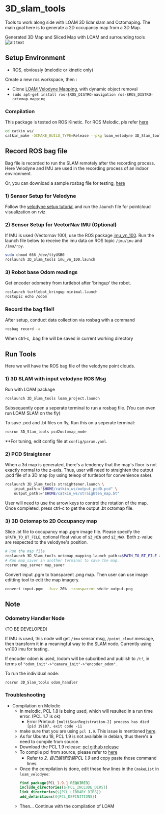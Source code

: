 # 3D_slam_tools
Tools to work along side with LOAM 3D lidar slam and Octomaping. The main goal here is to generate 
a 2D occupancy map from a 3D Map.

Generated 3D Map and Sliced Map with LOAM and surrounding tools
![alt text](/documentation/compare-map.png?)

## Setup Environment
- ROS, obviously (melodic or kinetic only)


Create a new ros workspace, then :
- Clone [LOAM Velodyne Mapping](https://github.com/yutingkevinlai/velodyne_slam), with dynamic object removal
- `sudo apt-get install ros-$ROS_DISTRO-navigation ros-$ROS_DISTRO-octomap-mapping`

### Compilation

This package is tested on ROS Kinetic. For ROS Melodic, pls refer [here](#Troubleshooting)
```bash
cd catkin_ws/
catkin_make -DCMAKE_BUILD_TYPE=Release --pkg loam_velodyne 3D_Slam_tools
```

## Record ROS bag file
Bag file is recorded to run the SLAM remotely after the recording process. Here Velodyne and IMU are used 
in the recording process of an indoor environment. 

Or, you can download a sample rosbag file for testing, 
[here](https://drive.google.com/drive/folders/1VpcCpFxOT84FUbuzQ2AhoMCxcAI3budP?usp=sharing)

### 1) Sensor Setup for Velodyne
Follow the [velodyne setup tutorial](http://wiki.ros.org/velodyne/Tutorials/Getting%20Started%20with%20the%20Velodyne%20VLP16) 
and run the .launch file for pointcloud visualization on rviz. 

### 2) Sensor Setup for VectorNav IMU (Optional)
If IMU is used (Vectornav 100), use the ROS package [imu_vn_100](https://github.com/KumarRobotics/imu_vn_100). Run the launch 
file below to receive the imu data on ROS topic `/imu/imu` and `/imu/rpy`.

```bash
sudo chmod 666 /dev/ttyUSB0
roslaunch 3D_Slam_tools imu_vn_100.launch
```

### 3) Robot base Odom readings
Get encoder odometry from turtlebot after 'bringup' the robot.
```bash
roslaunch turtlebot_bringup minimal.launch
rostopic echo /odom
```

### Record the bag file!!

After setup, conduct data collection via rosbag with a command
```bash
rosbag record -a
```
When ctrl-c, .bag file will be saved in current working directory


## Run Tools
Here we will have the ROS bag file of the velodyne point clouds.

### 1) 3D SLAM with input velodyne ROS Msg

Run with LOAM package
```bash
roslaunch 3D_Slam_tools loam_project.launch
```

Subsequently open a seperate terminal to run a rosbag file. (You can even run LOAM SLAM on the fly)

To save .pcd and .bt files on fly, Run this on a seperate terminal:
```bash
rosrun 3D_Slam_tools pcd2octomap_node
```

**For tuning, edit config file at `config/param.yaml`.


### 2) PCD Straigtener
When a 3d map is generated, there's a tendency that the map's floor is not exactly normal to the z-axis. Thus, user 
will need to straighten the output .pcd file of a 3D map (by using teleop of turtlebot for convenience sake).

```bash
roslaunch 3D_Slam_tools straightener.launch \
    input_path:="$HOME/catkin_ws/output_pcd0.pcd" \
    output_path:="$HOME/catkin_ws/straighten_map.bt"
```

User will need to use the arrow keys to control the rotation of the map. Once completed, press ctrl-c 
to get the output .bt octomap file.


### 3) 3D Octomap to 2D Occupancy map
Slice .bt file to occupancy map .pgm image file. Please specify the 
`$PATH_TO_BT_FILE`, optional float value of `$Z_MIN` and `$Z_MAX`. 
Both z-value are respected to the velodyne's position.

```bash
# Run the map file
roslaunch 3D_Slam_tools octomap_mapping.launch path:=$PATH_TO_BT_FILE z_min:=$Z_MIN  z_max:=$Z_MAX
# Run map_saver in another terminal to save the map. 
rosrun map_server map_saver
```

Convert input .pgm to transparent .png map. Then user can use image editting tool to edit the map imagery.

```bash
convert input.pgm  -fuzz 20% -transparent white output.png
```

## Note

###  Odometry Handler Node
(TO BE DEVELOPED)

If IMU is used, this node will get `/imu` sensor msg, `/point_cloud` message, 
then transform it in a meaningful way to the SLAM node. Currently using vn100 imu for testing.

If encoder odom is used, /odom will be subcribed and publish to `/tf`, in terms of
 ` "odom_init"->"camera_init"->"encoder_odom" `.

To run the individual node:
```
rosrun 3D_Slam_tools odom_handler
```

### Troubleshooting

- Compilation on Melodic
  - In melodic, PCL 1.8 is being used, which will resulted in a run time error. (PCL 1.7 is ok)
    - Error Printout: `[multiScanRegistration-2] process has died [pid 19187, exit code -11`
  - make sure that you are using `pcl 1.9`. This issue is mentioned [here](https://github.com/laboshinl/loam_velodyne#troubleshooting).
  - As for Ubuntu 18, PCL 1.9 is not available in debian, thus there's a need to compile from source.
  - Download the PCL 1.9 release: [pcl github release](https://github.com/PointCloudLibrary/pcl/releases)
  - To compile pcl from source, please refer to [here](https://blog.csdn.net/WEICHUAN1107/article/details/87688374)
    - Refer to _2. 自己编译安装PCL 1.9_ and copy paste those command lines
  - Once the compilation is done, edit these few lines in the `CmakeList` in `loam_velodyne`:
    ```cmake
    find_package(PCL 1.9.1 REQUIRED)
    include_directories(${PCL_INCLUDE_DIRS})
    link_directories(${PCL_LIBRARY_DIRS})
    add_definitions(${PCL_DEFINITIONS})
    ```
  - Then... Continue with the compilation of LOAM

